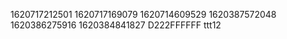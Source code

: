 1620717212501
1620717169079
1620714609529
1620387572048
1620386275916
1620384841827
D222FFFFFF
ttt12
